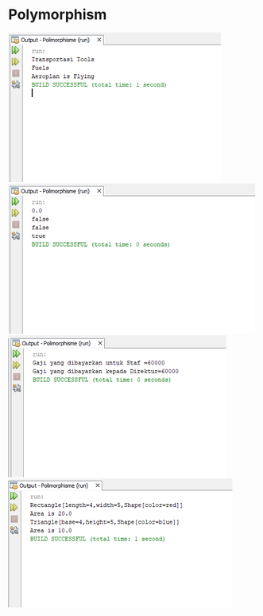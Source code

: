 # Polymorphism
![AltText](https://github.com/Larasati11/Polymorphism/blob/master/Lat1%20poli.png)
![AltText](https://github.com/Larasati11/Polymorphism/blob/master/lat2%20poli.png)
![AltText](https://github.com/Larasati11/Polymorphism/blob/master/lat3%20poli.png)
![AltText](https://github.com/Larasati11/Polymorphism/blob/master/lat4%20poli.png)
